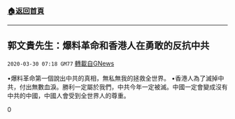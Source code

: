 ###  [:house:返回首頁](https://github.com/ourhimalayas/txt)
---

## 郭文貴先生：爆料革命和香港人在勇敢的反抗中共
`2020-03-30 07:18 GM77` [轉載自GNews](https://gnews.org/zh-hant/157124/)

•爆料革命第一個說出中共的真相，無私無我的拯救全世界。
•香港人為了滅掉中共，付出無數血淚。勝利一定屬於我們，中共今年一定被滅。中國一定會變成沒有中共的中國，中國人會受到全世界人的尊重。

0
